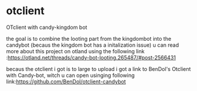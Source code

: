 # otclient
OTclient with candy-kingdom bot

the goal is to combine the looting part from the kingdombot into the candybot (becaus the kingdom bot has a initalization issue)
u can read more about this project on otland using the following link :https://otland.net/threads/candy-bot-looting.265487/#post-2566431 


becaus the otclient i got is to large to upload i got a link to BenDol's Otclient with Candy-bot,
witch u can open usinging following link:https://github.com/BenDol/otclient-candybot

